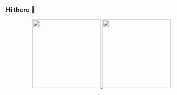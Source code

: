 ### Hi there 👋

<div align="center">
  <a href="https://github.com/GiovanaGuedesJovs">
  <img height="180em" src="https://github-readme-stats.vercel.app/api?username=GiovanaGuedesJovs&show_icons=true&theme=dark&include_all_commits=true&count_private=true"/>
  <img height="180em" src="https://github-readme-stats.vercel.app/api/top-langs/?username=GiovanaGuedesJovs&layout=compact&langs_count=7&theme=onedark"/>
</div>
